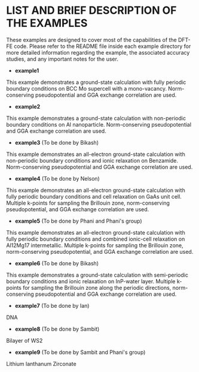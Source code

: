 LIST AND BRIEF DESCRIPTION OF THE EXAMPLES
==========================================

These examples are designed to cover most of the capabilities of the DFT-FE code.
Please refer to the README file inside each example directory for more detailed 
information regarding the example, the associated accuracy studies, and any important
notes for the user.

* **example1** 

This example demonstrates a ground-state calculation with fully periodic boundary conditions on BCC Mo supercell with a mono-vacancy. Norm-conserving pseudopotential and GGA exchange correlation are used.

* **example2** 

This example demonstrates a ground-state calculation with non-periodic boundary conditions on Al nanoparticle. Norm-conserving pseudopotential and GGA exchange correlation are used.

* **example3** (To be done by Bikash)

This example demonstrates an all-electron ground-state calculation with non-periodic boundary conditions and ionic relaxation on Benzamide. Norm-conserving pseudopotential and GGA exchange correlation are used.

* **example4** (To be done by Nelson)

This example demonstrates an all-electron ground-state calculation with fully periodic boundary conditions and cell relaxation on GaAs unit cell. Multiple k-points for sampling the Brillouin zone, norm-conserving pseudopotential, and GGA exchange correlation are used.

* **example5** (To be done by Phani and Phani's group)

This example demonstrates an all-electron ground-state calculation with fully periodic boundary conditions and combined ionic-cell relaxation on Al12Mg17 intermetallic. Multiple k-points for sampling the Brillouin zone, norm-conserving pseudopotential, and GGA exchange correlation are used.

* **example6** (To be done by Bikash)

This example demonstrates a ground-state calculation with semi-periodic boundary conditions and ionic relaxation on InP-water layer. Multiple k-points for sampling the Brillouin zone along the periodic directions, norm-conserving pseudopotential and GGA exchange correlation are used.

* **example7** (To be done by Ian)

DNA

* **example8** (To be done by Sambit)

Bilayer of WS2

* **example9** (To be done by Sambit and Phani's group)

Lithium lanthanum Zirconate
